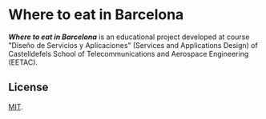 # Where to eat in Barcelona
_**Where to eat in Barcelona**_ is an educational project developed at course "Diseño de Servicios y Aplicaciones" (Services and Applications Design) of Castelldefels School of Telecommunications and Aerospace Engineering (EETAC).

## License
[MIT](./LICENSE).